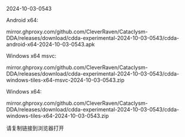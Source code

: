2024-10-03-0543

Android x64:

mirror.ghproxy.com/github.com/CleverRaven/Cataclysm-DDA/releases/download/cdda-experimental-2024-10-03-0543/cdda-android-x64-2024-10-03-0543.apk

Windows x64 msvc:

mirror.ghproxy.com/github.com/CleverRaven/Cataclysm-DDA/releases/download/cdda-experimental-2024-10-03-0543/cdda-windows-tiles-x64-msvc-2024-10-03-0543.zip

Windows x64:

mirror.ghproxy.com/github.com/CleverRaven/Cataclysm-DDA/releases/download/cdda-experimental-2024-10-03-0543/cdda-windows-tiles-x64-2024-10-03-0543.zip

请复制链接到浏览器打开


